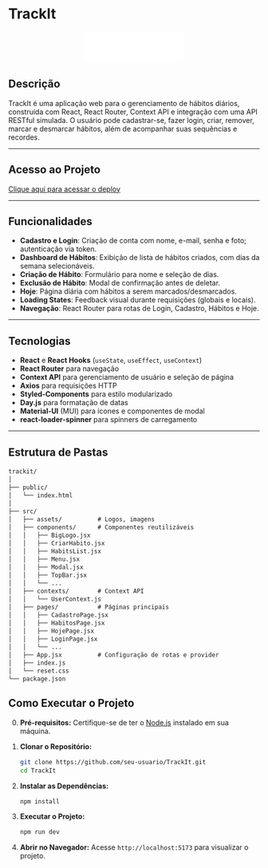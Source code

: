 # TrackIt

<div align="center">
  <img src="./src/assets/logoTopBar.png" alt="TrackIt Logo" width="200" />
</div>

## Descrição

TrackIt é uma aplicação web para o gerenciamento de hábitos diários, construída com React, React Router, Context API e integração com uma API RESTful simulada. O usuário pode cadastrar-se, fazer login, criar, remover, marcar e desmarcar hábitos, além de acompanhar suas sequências e recordes.

---

## Acesso ao Projeto
[Clique aqui para acessar o deploy](https://track-it-pi-seven.vercel.app/)

---

## Funcionalidades

- **Cadastro e Login**: Criação de conta com nome, e-mail, senha e foto; autenticação via token.  
- **Dashboard de Hábitos**: Exibição de lista de hábitos criados, com dias da semana selecionáveis.  
- **Criação de Hábito**: Formulário para nome e seleção de dias.  
- **Exclusão de Hábito**: Modal de confirmação antes de deletar.  
- **Hoje**: Página diária com hábitos a serem marcados/desmarcados.  
- **Loading States**: Feedback visual durante requisições (globais e locais).  
- **Navegação**: React Router para rotas de Login, Cadastro, Hábitos e Hoje.  

---

## Tecnologias

- **React** e **React Hooks** (`useState`, `useEffect`, `useContext`)  
- **React Router** para navegação  
- **Context API** para gerenciamento de usuário e seleção de página  
- **Axios** para requisições HTTP  
- **Styled‑Components** para estilo modularizado  
- **Day.js** para formatação de datas  
- **Material‑UI** (MUI) para ícones e componentes de modal  
- **react-loader-spinner** para spinners de carregamento  

---

## Estrutura de Pastas

```plaintext
trackit/
│
├── public/
│   └── index.html
│
├── src/
│   ├── assets/          # Logos, imagens
│   ├── components/      # Componentes reutilizáveis
│   │   ├── BigLogo.jsx
│   │   ├── CriarHabito.jsx
│   │   ├── HabitsList.jsx
│   │   ├── Menu.jsx
│   │   ├── Modal.jsx
│   │   ├── TopBar.jsx
│   │   └── ...
│   ├── contexts/        # Context API
│   │   └── UserContext.js
│   ├── pages/           # Páginas principais
│   │   ├── CadastroPage.jsx
│   │   ├── HabitosPage.jsx
│   │   ├── HojePage.jsx
│   │   ├── LoginPage.jsx
│   │   └── ...
│   ├── App.jsx          # Configuração de rotas e provider
│   ├── index.js
│   └── reset.css
└── package.json
```

## Como Executar o Projeto

0. **Pré-requisitos:**
   Certifique-se de ter o [Node.js](https://nodejs.org) instalado em sua máquina.

1. **Clonar o Repositório:**
   ```bash
   git clone https://github.com/seu-usuario/TrackIt.git
   cd TrackIt
   ```

2. **Instalar as Dependências:**
   ```bash
   npm install 
   ```

3. **Executar o Projeto:**
   ```bash
   npm run dev
   ```

4. **Abrir no Navegador:**
   Acesse `http://localhost:5173` para visualizar o projeto.
